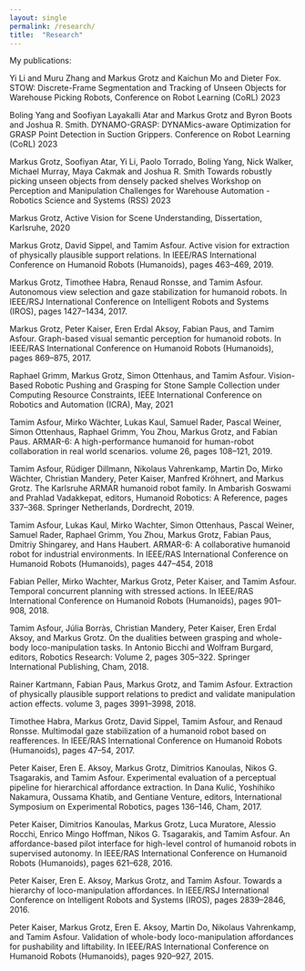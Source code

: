 ```yaml
---
layout: single
permalink: /research/
title:  "Research"
---
```



My publications:


Yi Li and Muru Zhang and Markus Grotz and Kaichun Mo and Dieter Fox.  STOW: Discrete-Frame Segmentation and Tracking of Unseen Objects for Warehouse Picking Robots, Conference on Robot Learning (CoRL) 2023

Boling Yang and Soofiyan Layakalli Atar and Markus Grotz and Byron Boots and Joshua R. Smith.  DYNAMO-GRASP: DYNAMics-aware Optimization for GRASP Point Detection in Suction Grippers. Conference on Robot Learning (CoRL) 2023

Markus Grotz, Soofiyan Atar, Yi Li, Paolo Torrado, Boling Yang, Nick Walker, Michael Murray, Maya Cakmak and Joshua R. Smith  Towards robustly picking unseen objects from densely packed shelves Workshop on Perception and Manipulation Challenges for Warehouse Automation - Robotics Science and Systems (RSS) 2023

Markus Grotz, Active Vision for Scene Understanding, Dissertation, Karlsruhe, 2020

Markus Grotz, David Sippel, and Tamim Asfour. Active vision for extraction of physically plausible support relations. In IEEE/RAS International Conference on Humanoid Robots (Humanoids), pages 463–469, 2019.

Markus Grotz, Timothee Habra, Renaud Ronsse, and Tamim Asfour. Autonomous view selection and gaze stabilization for humanoid robots. In IEEE/RSJ International Conference on Intelligent Robots and Systems (IROS), pages 1427–1434, 2017.

Markus Grotz, Peter Kaiser, Eren Erdal Aksoy, Fabian Paus, and Tamim Asfour. Graph-based visual semantic perception for humanoid robots. In IEEE/RAS International Conference on Humanoid Robots (Humanoids), pages 869–875, 2017.




Raphael Grimm, Markus Grotz, Simon Ottenhaus, and Tamim Asfour. Vision-Based Robotic Pushing and Grasping for Stone Sample Collection under Computing Resource Constraints, IEEE International Conference on Robotics and Automation (ICRA), May, 2021

Tamim Asfour, Mirko Wächter, Lukas Kaul, Samuel Rader, Pascal Weiner, Simon Ottenhaus, Raphael Grimm, You Zhou, Markus Grotz, and Fabian Paus. ARMAR-6: A high-performance humanoid for human-robot collaboration in real world scenarios. volume 26, pages 108–121, 2019.

Tamim Asfour, Rüdiger Dillmann, Nikolaus Vahrenkamp, Martin Do, Mirko Wächter, Christian Mandery, Peter Kaiser, Manfred Kröhnert, and Markus Grotz. The Karlsruhe ARMAR humanoid robot family. In Ambarish Goswami and Prahlad Vadakkepat, editors, Humanoid Robotics: A Reference, pages 337–368. Springer Netherlands, Dordrecht, 2019.

Tamim Asfour, Lukas Kaul, Mirko Wachter, Simon Ottenhaus, Pascal Weiner, Samuel Rader, Raphael Grimm, You Zhou, Markus Grotz, Fabian Paus, Dmitriy Shingarey, and Hans Haubert. ARMAR-6: A collaborative humanoid robot for industrial environments. In IEEE/RAS International Conference on Humanoid Robots (Humanoids), pages 447–454, 2018

Fabian Peller, Mirko Wachter, Markus Grotz, Peter Kaiser, and Tamim Asfour. Temporal concurrent planning with stressed actions. In IEEE/RAS International Conference on Humanoid Robots (Humanoids), pages 901–908, 2018. 

Tamim Asfour, Júlia Borràs, Christian Mandery, Peter Kaiser, Eren Erdal Aksoy, and Markus Grotz. On the dualities between grasping and whole-body loco-manipulation tasks. In Antonio Bicchi and Wolfram Burgard, editors, Robotics Research: Volume 2, pages 305–322. Springer International Publishing, Cham, 2018.

Rainer Kartmann, Fabian Paus, Markus Grotz, and Tamim Asfour. Extraction of physically plausible support relations to predict and validate manipulation action effects. volume 3, pages 3991–3998, 2018.

Timothee Habra, Markus Grotz, David Sippel, Tamim Asfour, and Renaud Ronsse. Multimodal gaze stabilization of a humanoid robot based on reafferences. In IEEE/RAS International Conference on Humanoid Robots (Humanoids), pages 47–54, 2017. 

Peter Kaiser, Eren E. Aksoy, Markus Grotz, Dimitrios Kanoulas, Nikos G. Tsagarakis, and Tamim Asfour. Experimental evaluation of a perceptual pipeline for hierarchical affordance extraction. In Dana Kulić, Yoshihiko Nakamura, Oussama Khatib, and Gentiane Venture, editors, International Symposium on Experimental Robotics, pages 136–146, Cham, 2017.

Peter Kaiser, Dimitrios Kanoulas, Markus Grotz, Luca Muratore, Alessio Rocchi, Enrico Mingo Hoffman, Nikos G. Tsagarakis, and Tamim Asfour. An affordance-based pilot interface for high-level control of humanoid robots in supervised autonomy. In IEEE/RAS International Conference on Humanoid Robots (Humanoids), pages 621–628, 2016. 

Peter Kaiser, Eren E. Aksoy, Markus Grotz, and Tamim Asfour. Towards a hierarchy of loco-manipulation affordances. In IEEE/RSJ International Conference on Intelligent Robots and Systems (IROS), pages 2839–2846, 2016.

Peter Kaiser, Markus Grotz, Eren E. Aksoy, Martin Do, Nikolaus Vahrenkamp, and Tamim Asfour. Validation of whole-body loco-manipulation affordances for pushability and liftability. In IEEE/RAS International Conference on Humanoid Robots (Humanoids), pages 920–927, 2015.

